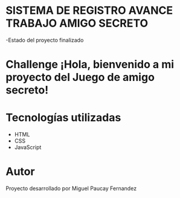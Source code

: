 # SISTEMA DE REGISTRO AVANCE TRABAJO AMIGO SECRETO

-Estado del proyecto finalizado

# Challenge ¡Hola, bienvenido a mi proyecto del Juego de amigo secreto!

# Tecnologías utilizadas
- HTML
- CSS
- JavaScript

# Autor

Proyecto desarrollado por Miguel Paucay Fernandez
